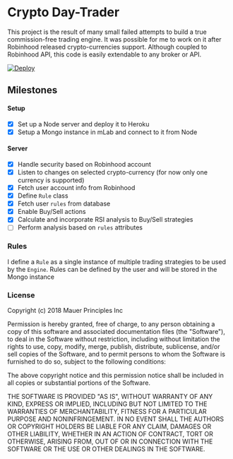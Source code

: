 # Crypto Day-Trader
This project is the result of many small failed attempts to build a true commission-free trading engine. It was possible for me to work on it after Robinhood released crypto-currencies support. Although coupled to Robinhood API, this code is easily extendable to any broker or API. 


[![Deploy](https://www.herokucdn.com/deploy/button.svg)](https://heroku.com/deploy?template=https://github.com/jcvilap/crypto-day-trader)

## Milestones
#### Setup
- [x] Set up a Node server and deploy it to Heroku
- [x] Setup a Mongo instance in mLab and connect to it from Node

#### Server
- [x] Handle security based on Robinhood account
- [x] Listen to changes on selected crypto-currency (for now only one currency is supported)
- [x] Fetch user account info from Robinhood
- [x] Define `Rule` class
- [x] Fetch user `rules` from database
- [x] Enable Buy/Sell actions
- [x] Calculate and incorporate RSI analysis to Buy/Sell strategies
- [ ] Perform analysis based on `rules` attributes

### Rules
I define a `Rule` as a single instance of multiple trading strategies to be used by the `Engine`. Rules can be defined by the user and will be stored in the Mongo instance

### License

Copyright (c) 2018 Mauer Principles Inc

Permission is hereby granted, free of charge, to any person obtaining a copy of this software and associated documentation files (the "Software"), to deal in the Software without restriction, including without limitation the rights to use, copy, modify, merge, publish, distribute, sublicense, and/or sell copies of the Software, and to permit persons to whom the Software is furnished to do so, subject to the following conditions:

The above copyright notice and this permission notice shall be included in all copies or substantial portions of the Software.

THE SOFTWARE IS PROVIDED "AS IS", WITHOUT WARRANTY OF ANY KIND, EXPRESS OR IMPLIED, INCLUDING BUT NOT LIMITED TO THE WARRANTIES OF MERCHANTABILITY, FITNESS FOR A PARTICULAR PURPOSE AND NONINFRINGEMENT. IN NO EVENT SHALL THE AUTHORS OR COPYRIGHT HOLDERS BE LIABLE FOR ANY CLAIM, DAMAGES OR OTHER LIABILITY, WHETHER IN AN ACTION OF CONTRACT, TORT OR OTHERWISE, ARISING FROM, OUT OF OR IN CONNECTION WITH THE SOFTWARE OR THE USE OR OTHER DEALINGS IN THE SOFTWARE.

